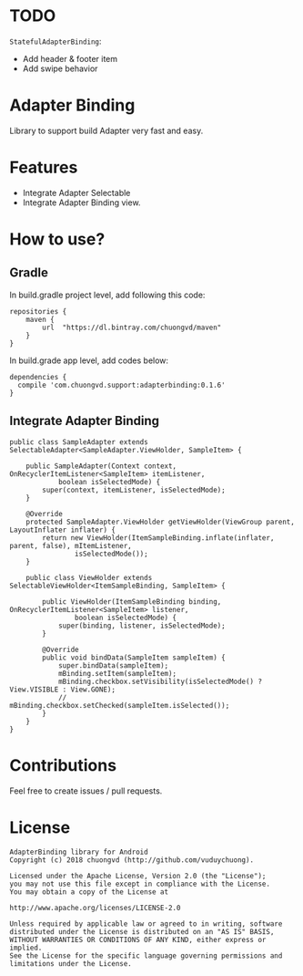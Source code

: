 # TODO
```StatefulAdapterBinding```:
  - Add header & footer item
  - Add swipe behavior

# Adapter Binding
Library to support build Adapter very fast and easy.

# Features
* Integrate Adapter Selectable
* Integrate Adapter Binding view.

# How to use?

## Gradle
In build.gradle project level, add following this code:
```
repositories {
    maven {
        url  "https://dl.bintray.com/chuongvd/maven" 
    }
}
```
In build.grade app level, add codes below:
```
dependencies {
  compile 'com.chuongvd.support:adapterbinding:0.1.6'
}
```

## Integrate Adapter Binding 

```
public class SampleAdapter extends SelectableAdapter<SampleAdapter.ViewHolder, SampleItem> {

    public SampleAdapter(Context context, OnRecyclerItemListener<SampleItem> itemListener,
            boolean isSelectedMode) {
        super(context, itemListener, isSelectedMode);
    }

    @Override
    protected SampleAdapter.ViewHolder getViewHolder(ViewGroup parent, LayoutInflater inflater) {
        return new ViewHolder(ItemSampleBinding.inflate(inflater, parent, false), mItemListener,
                isSelectedMode());
    }

    public class ViewHolder extends SelectableViewHolder<ItemSampleBinding, SampleItem> {

        public ViewHolder(ItemSampleBinding binding, OnRecyclerItemListener<SampleItem> listener,
                boolean isSelectedMode) {
            super(binding, listener, isSelectedMode);
        }

        @Override
        public void bindData(SampleItem sampleItem) {
            super.bindData(sampleItem);
            mBinding.setItem(sampleItem);
            mBinding.checkbox.setVisibility(isSelectedMode() ? View.VISIBLE : View.GONE);
            //            mBinding.checkbox.setChecked(sampleItem.isSelected());
        }
    }
}

```
# Contributions
Feel free to create issues / pull requests.

# License
```
AdapterBinding library for Android
Copyright (c) 2018 chuongvd (http://github.com/vuduychuong).

Licensed under the Apache License, Version 2.0 (the "License");
you may not use this file except in compliance with the License.
You may obtain a copy of the License at

http://www.apache.org/licenses/LICENSE-2.0

Unless required by applicable law or agreed to in writing, software
distributed under the License is distributed on an "AS IS" BASIS,
WITHOUT WARRANTIES OR CONDITIONS OF ANY KIND, either express or implied.
See the License for the specific language governing permissions and
limitations under the License.
```
